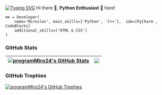 [![Typing SVG](https://readme-typing-svg.demolab.com?font=Fira+Code&pause=1000&random=false&width=435&lines=Python+Student+in+SoftUni)](https://git.io/typing-svg)
Hi there 👋, **Python Enthusiast** 🐍 here!  

```
me = Developer(  
    name='Miroslav', main_skills=['Python', 'C++'],  ide=[PyCharm , CodeBlocks] 
    additional_skills=['HTML & CSS']
)
```
### GitHub Stats

|<a href="#"><img align="center" src="https://github-readme-stats.vercel.app/api?username=programMiro24&show_icons=true&include_all_commits=true&hide_border=true" alt="programMiro24's GitHub Stats" /></a> | <a href="#"><img align="center" src="https://github-readme-stats.vercel.app/api/top-langs/?username=programMiro24&layout=compact&hide_border=true" /></a> |
| ------------- | ------------- |

### GitHub Trophies

<a href="#"><img align="center" src="https://github-profile-trophy.vercel.app/?username=programMiro24&column=7" alt="programMiro24's GitHub Trophies" /></a>


